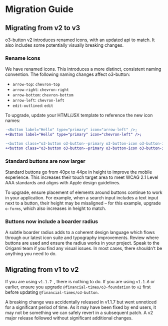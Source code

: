 # Migration Guide

## Migrating from v2 to v3

o3-button v2 introduces renamed icons, with an updated api to match. It also includes some potentially visually breaking changes.

### Rename icons

We have renamed icons. This introduces a more distinct, consistent naming convention. The following naming changes affect o3-button:

- `arrow-top`: `chevron-top`
- `arrow-right`: `chevron-right`
- `arrow-bottom`: `chevron-bottom`
- `arrow-left`: `chevron-left`
- `edit-outlined`: `edit`

To upgrade, update your HTML/JSX template to reference the new icon names:

```diff
-<Button label="Hello" type="primary" icon="arrow-left" />;
+<Button label="Hello" type="primary" icon="chevron-left" />;
```

```diff
-<button class="o3-button o3-button--primary o3-button-icon o3-button-icon--arrow-left">Hello</button>
+<button class="o3-button o3-button--primary o3-button-icon o3-button-icon--chevron-left">Hello</button>
```

### Standard buttons are now larger

Standard buttons go from 40px to 44px in height to improve the mobile experience. This increases their touch target area to meet WCAG 2.1 Level AAA standards and aligns with Apple design guidelines.

To upgrade, ensure placement of elements around buttons continue to work in your application. For example, when a search input includes a text input next to a button, their height may be misaligned – for this example, upgrade `o-forms`, which also increases in height to match.

### Buttons now include a boarder radius

A subtle boarder radius adds to a coherent design language which flows through our latest icon suite and typography improvements. Review where buttons are used and ensure the radius works in your project. Speak to the Origami team if you find any visual issues. In most cases, there shouldn't be anything you need to do.

## Migrating from v1 to v2

If you are using `v1.1.7 `, there is nothing to do. If you are using `v1.1.6` or earlier, ensure you upgrade `@financial-times/o3-foundation` to `v2` first before updating `@financial-times/o3-button`.

A breaking change was accidentally released in v1.1.7 but went unnoticed for a significant period of time. As it may have been fixed by end users, it may not be something we can safely revert in a subsequent patch. A v2 major release followed without significant additional changes.
